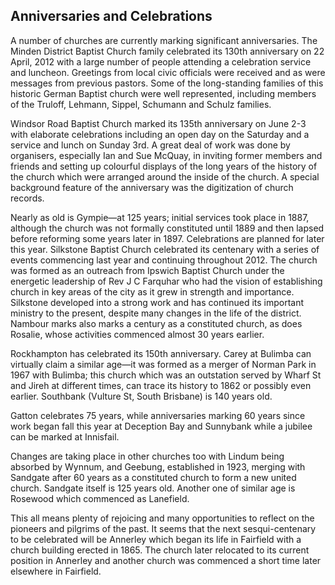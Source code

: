 ## Anniversaries and Celebrations

A number of churches are currently marking significant anniversaries. The Minden District Baptist Church family celebrated its 130th anniversary on 22 April, 2012 with a large number of people attending a celebration service and luncheon. Greetings from local civic officials were received and as were messages from previous pastors. Some of the long-standing families of this historic German Baptist church were well represented, including members of the Truloff, Lehmann, Sippel, Schumann and Schulz families.

Windsor Road Baptist Church marked its 135th anniversary on June 2-3 with elaborate celebrations including an open day on the Saturday and a service and lunch on Sunday 3rd. A great deal of work was done by organisers, especially Ian and Sue McQuay, in inviting former members and friends and setting up colourful displays of the long years of the history of the church which were arranged around the inside of the church. A special background feature of the anniversary was the digitization of church records.

Nearly as old is Gympie—at 125 years; initial services took place in 1887, although the church was not formally constituted until 1889 and then lapsed before reforming some years later in 1897. Celebrations are planned for later this year.
Silkstone Baptist Church celebrated its centenary with a series of events commencing last year and continuing throughout 2012. The church was formed as an outreach from Ipswich Baptist Church under the energetic leadership of Rev J C Farquhar who had the vision of establishing church in key areas of the city as it grew in strength and importance. Silkstone developed into a strong work and has continued its important ministry to the present, despite many changes in the life of the district. Nambour marks also marks a century as a constituted church, as does Rosalie, whose activities commenced almost 30 years earlier.

Rockhampton has celebrated its 150th anniversary. Carey at Bulimba can virtually claim a similar age—it was formed as a merger of Norman Park in 1967 with Bulimba; this church which was an outstation served by Wharf St and Jireh at different times, can trace its history to 1862 or possibly even earlier. Southbank (Vulture St, South Brisbane) is 140 years old.

Gatton celebrates 75 years, while anniversaries marking 60 years since work began fall this year at Deception Bay and Sunnybank while a jubilee can be marked at Innisfail.

Changes are taking place in other churches too with Lindum being absorbed by Wynnum, and Geebung, established in 1923, merging with Sandgate after 60 years as a constituted church to form a new united church. Sandgate itself is 125 years old. Another one of similar age is Rosewood which commenced as Lanefield.

This all means plenty of rejoicing and many opportunities to reflect on the pioneers and pilgrims of the past. It seems that the next sesqui-centenary to be celebrated will be Annerley which began its life in Fairfield with a church building erected in 1865. The church later relocated to its current position in Annerley and another church was commenced a short time later elsewhere in Fairfield.
